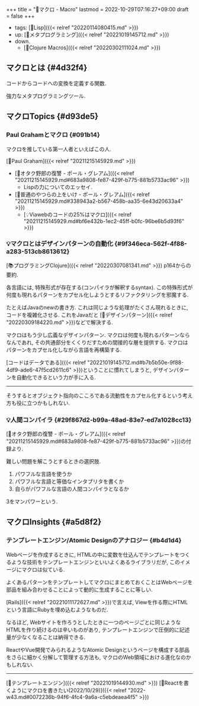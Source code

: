 +++
title = "📝マクロ - Macro"
lastmod = 2022-10-29T07:16:27+09:00
draft = false
+++

-   tags: [🔖Lisp]({{< relref "20220114080415.md" >}})
-   up: [📝メタプログラミング]({{< relref "20221019145712.md" >}})
-   down.
    -   [📝Clojure Macros]({{< relref "20220302111024.md" >}})


## マクロとは {#4d32f4}

コードからコードへの変換を定義する関数.

強力なメタプログラミングツール.


## マクロTopics {#d93de5}


### Paul Grahamとマクロ {#091b14}

マクロを推している第一人者といえばこの人.

[👨Paul Graham]({{< relref "20211215145929.md" >}})

-   [📔オタク野郎の復讐 - ポール・グレアム]({{< relref "20211215145929.md#683a9808-fe87-429f-b775-881b5733ac96" >}})
    -   Lispの力についてのエッセイ.
-   [📔普通のやつらの上をいけ - ポール・グレアム]({{< relref "20211215145929.md#338943a2-b567-458b-aa35-6e43d20633a4" >}})
    -   [💡Viawebのコードの25%はマクロ]({{< relref "20211215145929.md#bf6e432b-1ec2-45ff-b0fc-96be6b5d93f6" >}})


### 💡マクロとはデザインパターンの自動化 {#9f346eca-562f-4f88-a283-513cb8613612}

[📚プログラミングClojure]({{< relref "20220307081341.md" >}}) p164からの要約.

各言語には, 特殊形式が存在する(コンパイラが解釈するsyntax). この特殊形式が何度も現れるパターンをカプセル化しようとするリファクタリングを邪魔する.

たとえばJavaのnewの書き方. これは同じような処理がたくさん現れるときに, コードを複雑化させる. これをJavaだと [📝デザインパターン]({{< relref "20220309184220.md" >}})などで解決する.

マクロはもう少し広義なデザインパターン. マクロは何度も現れるパターンならなんであれ, その共通部分をくくりだすための間接的な層を提供する. マクロはパターンをカプセル化しながら言語を再構築する.

[コードはデータである]({{< relref "20221019145712.md#b7b5b50e-9f88-4df9-ade6-47f5cd2611c6" >}})ということに慣れてしまうと, デザインパターンを自動化できるという力が手に入る.

---

そうするとオブジェクト指向のこころである流動性をカプセル化するという考え方も役に立つかもしれない.


### 💡人間コンパイラ {#29f867d2-b99a-48ad-83e7-ed7a1028cc13}

[📔オタク野郎の復讐 - ポール・グレアム]({{< relref "20211215145929.md#683a9808-fe87-429f-b775-881b5733ac96" >}})の付録より.

難しい問題を解こうとするときの選択肢.

1.  パワフルな言語を使うか
2.  パワフルな言語と等価なインタプリタを書くか
3.  自らがパワフルな言語の人間コンパイラとなるか

3をマンパワーという.


## マクロInsights {#a5d8f2}


### テンプレートエンジン/Atomic Designのアナロジー {#b4d1d4}

Webページを作成するときに, HTMLの中に変数を仕込んでテンプレートをつくるような技術をテンプレートエンジンといいよくあるライブラリだが, このイメージにマクロは似ている.

よくあるパターンをテンプレートしてマクロにまとめておくことはWebページを部品を組み合わせることによって動的に生成することに等しい.

[Rails]({{< relref "20221011172627.md" >}})で言えば, Viewを作る際にHTMLという言語にRubyを埋め込むようなものだ.

なるほど, Webサイトを作ろうとしたときに一つのページごとに同じようなHTMLを作り続けるのは辛いものがあり, テンプレートエンジンで圧倒的に記述量が少なくなることは納得できる.

ReactやVue開発でみられるようなAtomic Designというページを構成する部品をさらに細かく分解して管理する方法も, マクロのWeb領域における進化なのかもしれない.

---

[🔖テンプレートエンジン]({{< relref "20221019144930.md" >}})
[💭Reactを書くようにマクロを書きたい(2022/10/29)]({{< relref "2022-w43.md#0072236b-94f6-4fc4-9a6a-c5ebdeaea4f5" >}})
